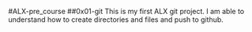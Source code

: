 #ALX-pre_course
##0x01-git
This is my first ALX git project.
I am able to understand how to create directories and files and push to github.
